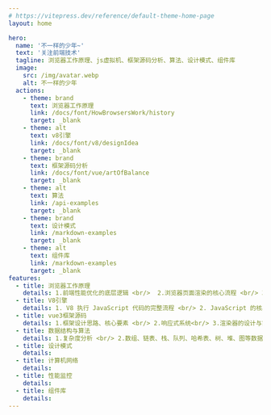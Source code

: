 ```yaml
---
# https://vitepress.dev/reference/default-theme-home-page
layout: home

hero:
  name: '不一样的少年~'
  text: '关注前端技术'
  tagline: 浏览器工作原理、js虚拟机、框架源码分析、算法、设计模式、组件库
  image:
    src: /img/avatar.webp
    alt: 不一样的少年
  actions:
    - theme: brand
      text: 浏览器工作原理
      link: /docs/font/HowBrowsersWork/history
      target: _blank
    - theme: alt
      text: v8引擎
      link: /docs/font/v8/designIdea
      target: _blank
    - theme: brand
      text: 框架源码分析
      link: /docs/font/vue/artOfBalance
      target: _blank
    - theme: alt
      text: 算法
      link: /api-examples
      target: _blank
    - theme: brand
      text: 设计模式
      link: /markdown-examples
      target: _blank
    - theme: alt
      text: 组件库
      link: /markdown-examples
      target: _blank
features:
  - title: 浏览器工作原理
    details: 1.前端性能优化的底层逻辑 <br/>  2.浏览器页面渲染的核心流程 <br/> 3.JavaScript运行机制解析<br/> 4.浏览器网络及安全机制解析
  - title: V8引擎
    details: 1. V8 执行 JavaScript 代码的完整流程 <br/> 2. JavaScript 的核心特性 <br/>3.事件循环和垃圾回收的工作机制 <br/>4.系统优化 JavaScript 执行效率的方法。
  - title: vue3框架源码
    details: 1.框架设计思路、核心要素 <br/> 2.响应式系统<br/> 3.渲染器的设计与实现、diff算法 <br/> 4.编译器核心要素、编译优化 <br/> 5.组件化实现原理 <br/> 6.服务端渲染
  - title: 数据结构与算法
    details: 1.复杂度分析 <br/> 2.数组、链表、栈、队列、哈希表、树、堆、图等数据结构<br/> 3.搜索 、4.排序 <br/> 5.分治、回溯 、动态规划 等
  - title: 设计模式
    details:
  - title: 计算机网络
    details:
  - title: 性能监控
    details:
  - title: 组件库
    details:
---
```

